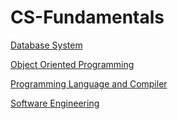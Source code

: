 # CS-Fundamentals

[Database System](https://github.com/jimin-kiim/DBS/tree/153a17bf6a99317211eab53faf1d0c055aa02d6c?tab=readme-ov-file#dbs)

[Object Oriented Programming](https://github.com/jimin-kiim/OOP/tree/1576bd5f1f8953b1a9873dfaafcf8ec939c3df28?tab=readme-ov-file#oop)

[Programming Language and Compiler](https://github.com/jimin-kiim/Programming-Language-and-Compiler/tree/8e14bfd08b55fbad25c64205caa3880eb108357b?tab=readme-ov-file#programming-language)

[Software Engineering](https://github.com/jimin-kiim/Software-Engineering/tree/ab3d351660a50612f5ae135eb6358fd2276987e1?tab=readme-ov-file#software-engineering)

